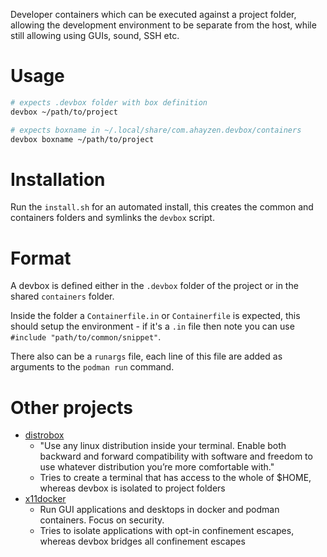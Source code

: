 <!--
SPDX-FileCopyrightText: Andrew Hayzen <ahayzen@gmail.com>

SPDX-License-Identifier: MPL-2.0
-->

Developer containers which can be executed against a project folder, allowing the development environment to be separate from the host,
while still allowing using GUIs, sound, SSH etc.

# Usage

```bash
# expects .devbox folder with box definition
devbox ~/path/to/project

# expects boxname in ~/.local/share/com.ahayzen.devbox/containers
devbox boxname ~/path/to/project
```

# Installation

Run the `install.sh` for an automated install, this creates the common and containers folders and symlinks the `devbox` script.

# Format

A devbox is defined either in the `.devbox` folder of the project or in the shared `containers` folder.

Inside the folder a `Containerfile.in` or `Containerfile` is expected, this should setup the environment - if it's a `.in` file then note you can use `#include "path/to/common/snippet"`.

There also can be a `runargs` file, each line of this file are added as arguments to the `podman run` command.

# Other projects

  * [distrobox](https://github.com/89luca89/distrobox/)
    * "Use any linux distribution inside your terminal. Enable both backward and forward compatibility with software and freedom to use whatever distribution you’re more comfortable with."
    * Tries to create a terminal that has access to the whole of $HOME, whereas devbox is isolated to project folders
  * [x11docker](https://github.com/mviereck/x11docker/)
    * Run GUI applications and desktops in docker and podman containers. Focus on security.
    * Tries to isolate applications with opt-in confinement escapes, whereas devbox bridges all confinement escapes

